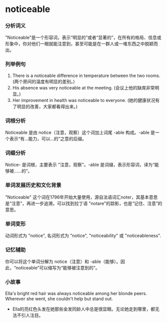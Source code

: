 # noticeable

### 分析词义

  

"Noticeable"是一个形容词，表示“明显的”或者“显著的”，在所有的格局、信息或形象中，你对他们一眼就能注意到，甚至可能是在一群人或一堆东西之中脱颖而出。

  

### 列举例句

  

1.  There is a noticeable difference in temperature between the two rooms. (两个房间的温度有明显的差别。)
2.  His absence was very noticeable at the meeting. (会议上他的缺席非常明显。)
3.  Her improvement in health was noticeable to everyone. (她的健康状况有了明显的改善，大家都看得出来。)

  

### 词根分析

  

Noticeable 是由 notice（注意，观察）这个词加上词尾 -able 构成。-able 是一个表示“有...能力，可以...的”之意的后缀。

  

### 词缀分析

  

Notice- 是词根，主要表示 "注意，观察"。-able 是词缀，表示形容词，译为“能够被……的”。

  

### 单词发展历史和文化背景

  

"Noticeable" 这个词在1796年开始大量使用，源自法语词汇noter，其基本意思是“注意”，再进一步追溯，可以找到拉丁语 "notare"的踪影，也是“记住、注意”的意思。

  

### 单词变形

  

动词形式为 "notice", 名词形式为 "notice", "noticeability" 或 "noticeableness".

  

### 记忆辅助

  

你可以将这个单词分解为 notice（注意）和 -able（能够）。因此，“noticeable”可以缩写为“能够被注意到的”。

  

### 小故事

  

Ella's bright red hair was always noticeable among her blonde peers. Wherever she went, she couldn't help but stand out.

  

*   Ella的亮红色头发在她那些金发同龄人中总是很显眼。无论她走到哪里，都无法不引人注目。
